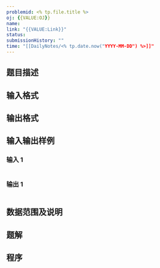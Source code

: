 ```yaml
---
problemid: <% tp.file.title %>
oj: {{VALUE:OJ}}
name: 
link: "{{VALUE:Link}}"
status: 
submissionHistory: ""
time: "[[DailyNotes/<% tp.date.now("YYYY-MM-DD") %>]]"
---
```


## 题目描述

## 输入格式

## 输出格式

## 输入输出样例
### 输入 1
```

```
### 输出 1
```

```
## 数据范围及说明

## 题解

## 程序
```cpp

```